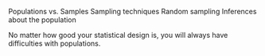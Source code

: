 
Populations vs. Samples
	Sampling techniques
		Random sampling
	Inferences about the population

No matter how good your statistical design is, you will always have difficulties with populations.